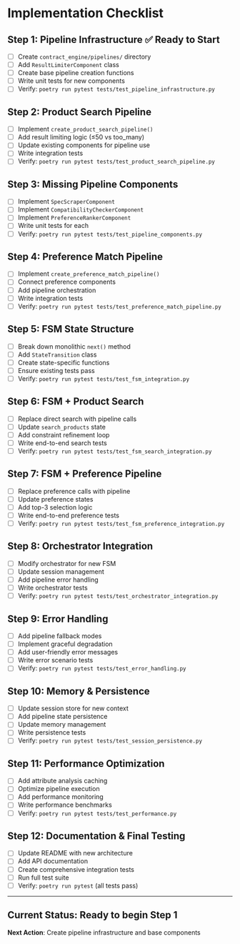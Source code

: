 # Implementation Checklist

## Step 1: Pipeline Infrastructure ✅ Ready to Start
- [ ] Create `contract_engine/pipelines/` directory
- [ ] Add `ResultLimiterComponent` class
- [ ] Create base pipeline creation functions
- [ ] Write unit tests for new components
- [ ] Verify: `poetry run pytest tests/test_pipeline_infrastructure.py`

## Step 2: Product Search Pipeline
- [ ] Implement `create_product_search_pipeline()`
- [ ] Add result limiting logic (≤50 vs too_many)
- [ ] Update existing components for pipeline use
- [ ] Write integration tests
- [ ] Verify: `poetry run pytest tests/test_product_search_pipeline.py`

## Step 3: Missing Pipeline Components
- [ ] Implement `SpecScraperComponent`
- [ ] Implement `CompatibilityCheckerComponent`
- [ ] Implement `PreferenceRankerComponent`
- [ ] Write unit tests for each
- [ ] Verify: `poetry run pytest tests/test_pipeline_components.py`

## Step 4: Preference Match Pipeline
- [ ] Implement `create_preference_match_pipeline()`
- [ ] Connect preference components
- [ ] Add pipeline orchestration
- [ ] Write integration tests
- [ ] Verify: `poetry run pytest tests/test_preference_match_pipeline.py`

## Step 5: FSM State Structure
- [ ] Break down monolithic `next()` method
- [ ] Add `StateTransition` class
- [ ] Create state-specific functions
- [ ] Ensure existing tests pass
- [ ] Verify: `poetry run pytest tests/test_fsm_integration.py`

## Step 6: FSM + Product Search
- [ ] Replace direct search with pipeline calls
- [ ] Update `search_products` state
- [ ] Add constraint refinement loop
- [ ] Write end-to-end search tests
- [ ] Verify: `poetry run pytest tests/test_fsm_search_integration.py`

## Step 7: FSM + Preference Pipeline
- [ ] Replace preference calls with pipeline
- [ ] Update preference states
- [ ] Add top-3 selection logic
- [ ] Write end-to-end preference tests
- [ ] Verify: `poetry run pytest tests/test_fsm_preference_integration.py`

## Step 8: Orchestrator Integration
- [ ] Modify orchestrator for new FSM
- [ ] Update session management
- [ ] Add pipeline error handling
- [ ] Write orchestrator tests
- [ ] Verify: `poetry run pytest tests/test_orchestrator_integration.py`

## Step 9: Error Handling
- [ ] Add pipeline fallback modes
- [ ] Implement graceful degradation
- [ ] Add user-friendly error messages
- [ ] Write error scenario tests
- [ ] Verify: `poetry run pytest tests/test_error_handling.py`

## Step 10: Memory & Persistence
- [ ] Update session store for new context
- [ ] Add pipeline state persistence
- [ ] Update memory management
- [ ] Write persistence tests
- [ ] Verify: `poetry run pytest tests/test_session_persistence.py`

## Step 11: Performance Optimization
- [ ] Add attribute analysis caching
- [ ] Optimize pipeline execution
- [ ] Add performance monitoring
- [ ] Write performance benchmarks
- [ ] Verify: `poetry run pytest tests/test_performance.py`

## Step 12: Documentation & Final Testing
- [ ] Update README with new architecture
- [ ] Add API documentation
- [ ] Create comprehensive integration tests
- [ ] Run full test suite
- [ ] Verify: `poetry run pytest` (all tests pass)

---

## Current Status: Ready to begin Step 1

**Next Action**: Create pipeline infrastructure and base components
